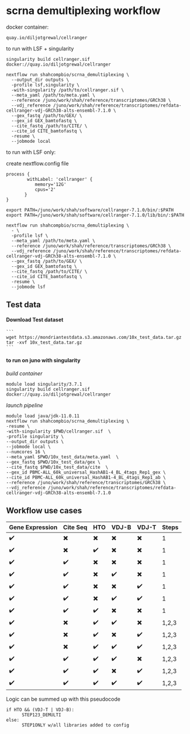 # scrna demultiplexing workflow




docker container:
```
quay.io/diljotgrewal/cellranger

```



to run with LSF + singularity

```
singularity build cellranger.sif docker://quay.io/diljotgrewal/cellranger

nextflow run shahcompbio/scrna_demultiplexing \
  --output_dir outputs \
  -profile lsf,singularity \
  -with-singularity /path/to/cellranger.sif \
  --meta_yaml /path/to/meta.yaml \
  --reference /juno/work/shah/reference/transcriptomes/GRCh38 \
  --vdj_reference /juno/work/shah/reference/transcriptomes/refdata-cellranger-vdj-GRCh38-alts-ensembl-7.1.0 \
  --gex_fastq /path/to/GEX/ \
  --gex_id GEX_bamtofastq \
  --cite_fastq /path/to/CITE/ \
  --cite_id CITE_bamtofastq \
  -resume \
  --jobmode local
```




to run with LSF only:

create nextflow.config file
```
process {
        withLabel: 'cellranger' {
           memory='12G'
           cpus='2'
       }
}
```


```
export PATH=/juno/work/shah/software/cellranger-7.1.0/bin/:$PATH
export PATH=/juno/work/shah/software/cellranger-7.1.0/lib/bin/:$PATH

nextflow run shahcompbio/scrna_demultiplexing \
  - \
  -profile lsf \
  --meta_yaml /path/to/meta.yaml \
  --reference /juno/work/shah/reference/transcriptomes/GRCh38 \
  --vdj_reference /juno/work/shah/reference/transcriptomes/refdata-cellranger-vdj-GRCh38-alts-ensembl-7.1.0 \
  --gex_fastq /path/to/GEX/ \
  --gex_id GEX_bamtofastq \
  --cite_fastq /path/to/CITE/ \
  --cite_id CITE_bamtofastq \
  -resume \
  --jobmode lsf
```









## Test data

#### Download Test dataset
    ```
    wget https://mondriantestdata.s3.amazonaws.com/10x_test_data.tar.gz
    tar -xvf 10x_test_data.tar.gz
    ```

#### to run on juno with singularity

  _build container_
  ```
  module load singularity/3.7.1
  singularity build cellranger.sif docker://quay.io/diljotgrewal/cellranger
  ```

  _launch pipeline_
  ```
  module load java/jdk-11.0.11
  nextflow run shahcompbio/scrna_demultiplexing \
  -resume \
  -with-singularity $PWD/cellranger.sif  \
  -profile singularity \
  --output_dir outputs \
  --jobmode local \
  --numcores 16 \
  --meta_yaml $PWD/10x_test_data/meta.yaml  \
  --gex_fastq $PWD/10x_test_data/gex \
  --cite_fastq $PWD/10x_test_data/cite  \
  --gex_id PBMC-ALL_60k_universal_HashAB1-4_BL_4tags_Rep1_gex \
  --cite_id PBMC-ALL_60k_universal_HashAB1-4_BL_4tags_Rep1_ab \
  --reference /juno/work/shah/reference/transcriptomes/GRCh38 \
  --vdj_reference /juno/work/shah/reference/transcriptomes/refdata-cellranger-vdj-GRCh38-alts-ensembl-7.1.0
  ```





## Workflow use cases


| Gene Expression        | Cite Seq               | HTO                    | VDJ-B                  | VDJ-T                  | Steps |
|------------------------|------------------------|------------------------|------------------------|------------------------|-------|
|:heavy_check_mark:      |:heavy_multiplication_x:|:heavy_multiplication_x:|:heavy_multiplication_x:|:heavy_multiplication_x:|1      |
|:heavy_check_mark:      |:heavy_multiplication_x:|:heavy_check_mark:      |:heavy_multiplication_x:|:heavy_multiplication_x:|1      |
|:heavy_check_mark:      |:heavy_check_mark:      |:heavy_multiplication_x:|:heavy_multiplication_x:|:heavy_multiplication_x:|1      |
|:heavy_check_mark:      |:heavy_check_mark:      |:heavy_multiplication_x:|:heavy_check_mark:      |:heavy_multiplication_x:|1      |
|:heavy_check_mark:      |:heavy_check_mark:      |:heavy_multiplication_x:|:heavy_multiplication_x:|:heavy_check_mark:      |1      |
|:heavy_check_mark:      |:heavy_check_mark:      |:heavy_multiplication_x:|:heavy_check_mark:      |:heavy_check_mark:      |1      |
|:heavy_check_mark:      |:heavy_check_mark:      |:heavy_check_mark:      |:heavy_multiplication_x:|:heavy_multiplication_x:|1      |
|:heavy_check_mark:      |:heavy_multiplication_x:|:heavy_check_mark:      |:heavy_check_mark:      |:heavy_multiplication_x:|1,2,3  |
|:heavy_check_mark:      |:heavy_multiplication_x:|:heavy_check_mark:      |:heavy_multiplication_x:|:heavy_check_mark:      |1,2,3  |
|:heavy_check_mark:      |:heavy_multiplication_x:|:heavy_check_mark:      |:heavy_check_mark:      |:heavy_check_mark:      |1,2,3  |
|:heavy_check_mark:      |:heavy_check_mark:      |:heavy_check_mark:      |:heavy_check_mark:      |:heavy_multiplication_x:|1,2,3  |
|:heavy_check_mark:      |:heavy_check_mark:      |:heavy_check_mark:      |:heavy_multiplication_x:|:heavy_check_mark:      |1,2,3  |
|:heavy_check_mark:      |:heavy_check_mark:      |:heavy_check_mark:      |:heavy_check_mark:      |:heavy_check_mark:      |1,2,3  |

Logic can be summed up with this pseudocode
```
if HTO && (VDJ-T | VDJ-B):
      STEP123_DEMULTI
else:
      STEP1ONLY w/all libraries added to config
```
